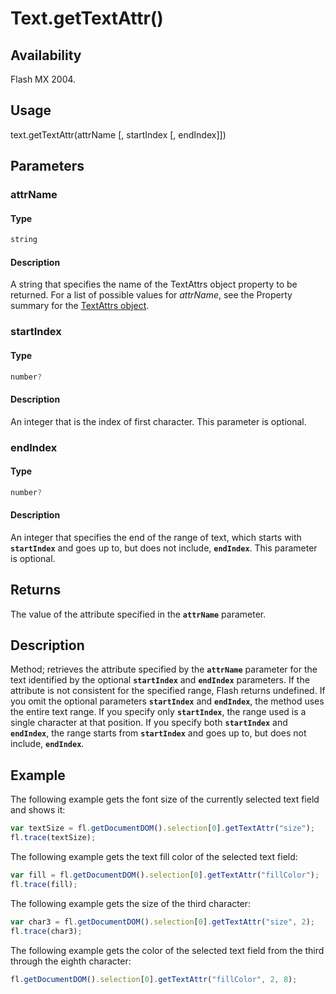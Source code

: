 # Text.getTextAttr()

## Availability

Flash MX 2004.

## Usage

text.getTextAttr(attrName [, startIndex [, endIndex]])

## Parameters

### **attrName**

#### Type

```typescript
string
```

#### Description

A string that specifies the name of the TextAttrs object property to be returned. For a list of possible values for *attrName*, see the Property summary for the [TextAttrs object](../TextAttrs_object/TextAttrs_summary.md).

### **startIndex**

#### Type

```typescript
number?
```

#### Description

An integer that is the index of first character. This parameter is optional.

### **endIndex**

#### Type

```typescript
number?
```

#### Description

An integer that specifies the end of the range of text, which starts with **`startIndex`** and goes up to, but does not include, **`endIndex`**. This parameter is optional.

## Returns

The value of the attribute specified in the **`attrName`** parameter.

## Description

Method; retrieves the attribute specified by the **`attrName`** parameter for the text identified by the optional **`startIndex`** and **`endIndex`** parameters. If the attribute is not consistent for the specified range, Flash returns undefined. If you omit the optional parameters **`startIndex`** and **`endIndex`**, the method uses the entire text range. If you specify only **`startIndex`**, the range used is a single character at that position. If you specify both **`startIndex`** and **`endIndex`**, the range starts from **`startIndex`** and goes up to, but does not include, **`endIndex`**.

## Example

The following example gets the font size of the currently selected text field and shows it:

```javascript
var textSize = fl.getDocumentDOM().selection[0].getTextAttr("size");
fl.trace(textSize);
```

The following example gets the text fill color of the selected text field:

```javascript
var fill = fl.getDocumentDOM().selection[0].getTextAttr("fillColor");
fl.trace(fill);
```

The following example gets the size of the third character:

```javascript
var char3 = fl.getDocumentDOM().selection[0].getTextAttr("size", 2);
fl.trace(char3);
```

The following example gets the color of the selected text field from the third through the eighth character:

```javascript
fl.getDocumentDOM().selection[0].getTextAttr("fillColor", 2, 8);
```

